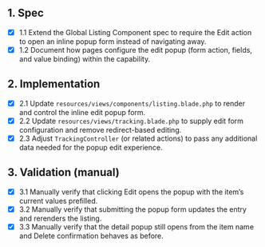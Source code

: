 ## 1. Spec
- [x] 1.1 Extend the Global Listing Component spec to require the Edit action to open an inline popup form instead of navigating away.
- [x] 1.2 Document how pages configure the edit popup (form action, fields, and value binding) within the capability.

## 2. Implementation
- [x] 2.1 Update `resources/views/components/listing.blade.php` to render and control the inline edit popup form.
- [x] 2.2 Update `resources/views/tracking.blade.php` to supply edit form configuration and remove redirect-based editing.
- [x] 2.3 Adjust `TrackingController` (or related actions) to pass any additional data needed for the popup edit experience.

## 3. Validation (manual)
- [x] 3.1 Manually verify that clicking Edit opens the popup with the item’s current values prefilled.
- [x] 3.2 Manually verify that submitting the popup form updates the entry and rerenders the listing.
- [x] 3.3 Manually verify that the detail popup still opens from the item name and Delete confirmation behaves as before.
